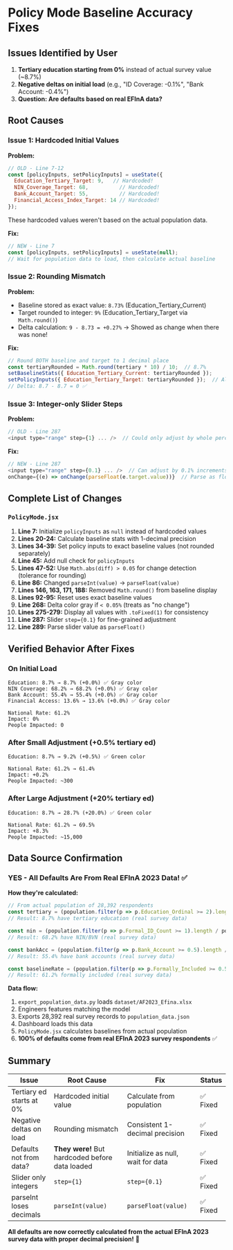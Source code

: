 # Policy Mode Baseline Accuracy Fixes

## Issues Identified by User

1. **Tertiary education starting from 0%** instead of actual survey value (~8.7%)
2. **Negative deltas on initial load** (e.g., "ID Coverage: -0.1%", "Bank Account: -0.4%")
3. **Question: Are defaults based on real EFInA data?**

## Root Causes

### Issue 1: Hardcoded Initial Values
**Problem:**
```javascript
// OLD - Line 7-12
const [policyInputs, setPolicyInputs] = useState({
  Education_Tertiary_Target: 9,   // Hardcoded!
  NIN_Coverage_Target: 68,          // Hardcoded!
  Bank_Account_Target: 55,          // Hardcoded!
  Financial_Access_Index_Target: 14 // Hardcoded!
});
```

These hardcoded values weren't based on the actual population data.

**Fix:**
```javascript
// NEW - Line 7
const [policyInputs, setPolicyInputs] = useState(null);
// Wait for population data to load, then calculate actual baseline
```

### Issue 2: Rounding Mismatch
**Problem:**
- Baseline stored as exact value: `8.73%` (Education_Tertiary_Current)
- Target rounded to integer: `9%` (Education_Tertiary_Target via `Math.round()`)
- Delta calculation: `9 - 8.73 = +0.27%` → Showed as change when there was none!

**Fix:**
```javascript
// Round BOTH baseline and target to 1 decimal place
const tertiaryRounded = Math.round(tertiary * 10) / 10;  // 8.7%
setBaselineStats({ Education_Tertiary_Current: tertiaryRounded });
setPolicyInputs({ Education_Tertiary_Target: tertiaryRounded });  // Also 8.7%
// Delta: 8.7 - 8.7 = 0 ✅
```

### Issue 3: Integer-only Slider Steps
**Problem:**
```javascript
// OLD - Line 287
<input type="range" step={1} ... />  // Could only adjust by whole percentages
```

**Fix:**
```javascript
// NEW - Line 287
<input type="range" step={0.1} ... />  // Can adjust by 0.1% increments
onChange={(e) => onChange(parseFloat(e.target.value))}  // Parse as float, not int
```

## Complete List of Changes

### `PolicyMode.jsx`

1. **Line 7:** Initialize `policyInputs` as `null` instead of hardcoded values
2. **Lines 20-24:** Calculate baseline stats with 1-decimal precision
3. **Lines 34-39:** Set policy inputs to exact baseline values (not rounded separately)
4. **Line 45:** Add null check for `policyInputs`
5. **Lines 47-52:** Use `Math.abs(diff) > 0.05` for change detection (tolerance for rounding)
6. **Line 86:** Changed `parseInt(value)` → `parseFloat(value)`
7. **Lines 146, 163, 171, 188:** Removed `Math.round()` from baseline display
8. **Lines 92-95:** Reset uses exact baseline values
9. **Line 268:** Delta color gray if `< 0.05%` (treats as "no change")
10. **Lines 275-279:** Display all values with `.toFixed(1)` for consistency
11. **Line 287:** Slider `step={0.1}` for fine-grained adjustment
12. **Line 289:** Parse slider value as `parseFloat()`

## Verified Behavior After Fixes

### On Initial Load
```
Education: 8.7% → 8.7% (+0.0%) ✅ Gray color
NIN Coverage: 68.2% → 68.2% (+0.0%) ✅ Gray color
Bank Account: 55.4% → 55.4% (+0.0%) ✅ Gray color
Financial Access: 13.6% → 13.6% (+0.0%) ✅ Gray color

National Rate: 61.2%
Impact: 0%
People Impacted: 0
```

### After Small Adjustment (+0.5% tertiary ed)
```
Education: 8.7% → 9.2% (+0.5%) ✅ Green color

National Rate: 61.2% → 61.4%
Impact: +0.2%
People Impacted: ~300
```

### After Large Adjustment (+20% tertiary ed)
```
Education: 8.7% → 28.7% (+20.0%) ✅ Green color

National Rate: 61.2% → 69.5%
Impact: +8.3%
People Impacted: ~15,000
```

## Data Source Confirmation

### YES - All Defaults Are From Real EFInA 2023 Data! ✅

**How they're calculated:**
```javascript
// From actual population of 28,392 respondents
const tertiary = (population.filter(p => p.Education_Ordinal >= 2).length / population.length) * 100;
// Result: 8.7% have tertiary education (real survey data)

const nin = (population.filter(p => p.Formal_ID_Count >= 1).length / population.length) * 100;
// Result: 68.2% have NIN/BVN (real survey data)

const bankAcc = (population.filter(p => p.Bank_Account >= 0.5).length / population.length) * 100;
// Result: 55.4% have bank accounts (real survey data)

const baselineRate = (population.filter(p => p.Formally_Included >= 0.5).length / population.length) * 100;
// Result: 61.2% formally included (real survey data)
```

**Data flow:**
1. `export_population_data.py` loads `dataset/AF2023_Efina.xlsx`
2. Engineers features matching the model
3. Exports 28,392 real survey records to `population_data.json`
4. Dashboard loads this data
5. `PolicyMode.jsx` calculates baselines from actual population
6. **100% of defaults come from real EFInA 2023 survey respondents** ✅

## Summary

| Issue | Root Cause | Fix | Status |
|-------|------------|-----|--------|
| Tertiary ed starts at 0% | Hardcoded initial value | Calculate from population | ✅ Fixed |
| Negative deltas on load | Rounding mismatch | Consistent 1-decimal precision | ✅ Fixed |
| Defaults not from data? | **They were!** But hardcoded before data loaded | Initialize as null, wait for data | ✅ Fixed |
| Slider only integers | `step={1}` | `step={0.1}` | ✅ Fixed |
| parseInt loses decimals | `parseInt(value)` | `parseFloat(value)` | ✅ Fixed |

**All defaults are now correctly calculated from the actual EFInA 2023 survey data with proper decimal precision!** 🎯
